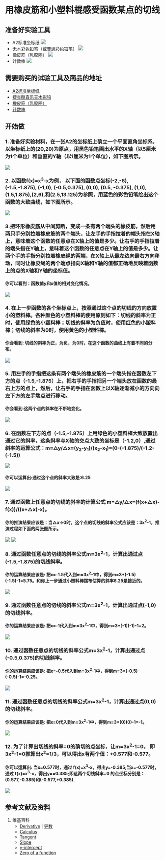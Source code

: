 # 用橡皮筋和小塑料棍感受函数某点的切线

## 准备好实验工具

- A2标准坐标纸
![](/images/微分/导数的计算方法和运算法则/用橡皮筋和小塑料棍感受函数某点的切线/A2标准坐标纸.jpg)
- 无木彩色铅笔（或普通彩色铅笔）
![](/images/微分/导数的计算方法和运算法则/用橡皮筋和小塑料棍感受函数某点的切线/无木彩色铅笔.jpg)
- 橡皮筋（乳胶圈）
![](/images/微分/导数的计算方法和运算法则/用橡皮筋和小塑料棍感受函数某点的切线/橡皮筋.jpg)
- 计数棒
![](/images/微分/导数的计算方法和运算法则/用橡皮筋和小塑料棍感受函数某点的切线/计数棒.jpg)

## 需要购买的试验工具及商品的地址

- [A2标准坐标纸](https://detail.tmall.com/item.htm?id=27142292922&ali_refid=a3_430583_1006:1105863285:N:dZ%20MV6sJ%20YlXqxaoC1QlJw==:77285e2bbcb0cebf9d00068f21bd840f&ali_trackid=1_77285e2bbcb0cebf9d00068f21bd840f&spm=a230r.1.14.1&skuId=3165771512170)
- [捷克酷喜乐无木彩铅](https://detail.tmall.com/item.htm?spm=a230r.1.14.8.7a1b4237sLkqe4&id=10680260235&cm_id=140105335569ed55e27b&abbucket=9&skuId=3447429972029)
- [橡皮筋（乳胶圈）](https://detail.tmall.com/item.htm?spm=a230r.1.14.14.68b0156dXSQF70&id=38821357970&cm_id=140105335569ed55e27b&abbucket=9&skuId=3452885468337)
- [计数棒](https://item.taobao.com/item.htm?spm=a230r.1.14.1.6b2a13c2TLEOae&id=584644712151&ns=1&abbucket=9#detail)

## 开始做

### 1. 准备好实验材料，在一张A2的坐标纸上确立一个平面直角坐标系，以坐标纸上的(20,20)为原点，用黑色铅笔画出水平的X轴（以5厘米为1个单位）和垂直的Y轴（以1厘米为1个单位），如下图所示。

![](/images/微分/导数的计算方法和运算法则/用橡皮筋和小塑料棍感受函数某点的切线/1a.jpg)

### 2. 以函数f(x)=x<sup>3</sup>-x为例， 以下面的函数点坐标(-2,-6), (-1.5,-1.875), (-1,0), (-0.5,0.375), (0,0), (0.5, -0.375), (1,0), (1.5,1.875),(2,6),和(2.5,13.125)为参照，用蓝色的彩色铅笔绘出这个函数的大致曲线，如下图所示。

![](/images/微分/导数的计算方法和运算法则/用橡皮筋和小塑料棍感受函数某点的切线/2a.jpg)

### 3.把环形橡皮筋从中间剪断，变成一条有两个端头的橡皮筋，然后用两只手分别拉着橡皮筋的两个端头，让左手的手指拉着的端头指在X轴上，意味着这个函数的任意点在X轴上的值是多少。让右手的手指拉着的端头指在Y轴上，意味着这个函数的任意点在Y轴上的值是多少。让两个手的手指分别拉着橡皮绳的两端，在X轴上从最左边向最右方向移动，同时让橡皮绳的两个端点指向X轴和Y轴的值都正确地反映着函数上的点的X轴和Y轴的坐标值。

#### 你可以看到：函数值y和x值的相对变化情况。

![](/images/微分/导数的计算方法和运算法则/用橡皮筋和小塑料棍感受函数某点的切线/3a.png)

### 4. 在上一步函数的各个坐标点上，按照通过这个点的切线的方向放置小的塑料棒。各种颜色的小塑料棒的使用原则如下：切线的斜率为正时，使用绿色的小塑料棒；切线的斜率为负值时，使用红色的小塑料棒；切线的斜率为0时，使用黄色的小塑料棒。

#### 你会看到: 切线的斜率为正，为负，为0时，在这个函数的曲线上有着不同的分布。

![](/images/微分/导数的计算方法和运算法则/用橡皮筋和小塑料棍感受函数某点的切线/4a.jpg)

### 5. 用左手的手指把这条有两个端头的橡皮筋的一个端头指在函数左下方的点（-1.5,-1.875）上，把右手的手指把另一个端头放在函数的最右上方的点上，然后，让右手的手指在函数上以X轴逐渐减小的方向向左下方的左手端点进行移动。

#### 你会看到:这两个点的斜率在不断地变化。 

![](/images/微分/导数的计算方法和运算法则/用橡皮筋和小塑料棍感受函数某点的切线/5a.png)

### 6. 在函数左下方的点（-1.5,-1.875）上用绿色的小塑料棒大致放置出通过它的斜率，这条斜率与X轴的交点大致的坐标是（-1.2,0）,通过斜率的运算公式：m=△y/△x=(y<sub>2</sub>-y<sub>1</sub>)/(x<sub>2</sub>-x<sub>1</sub>)=(0-(-1.875)/(-1.2-(-1.5))

![](/images/微分/导数的计算方法和运算法则/用橡皮筋和小塑料棍感受函数某点的切线/6a1.jpg)

#### 你可以运算出:通过这个点的斜率大致是:6.25 

![](/images/微分/导数的计算方法和运算法则/用橡皮筋和小塑料棍感受函数某点的切线/6a2.jpg)

### 7. 通过函数上任意点的切线的斜率的计算公式 m=△y/△x=(f(x+△x)-f(x))/((x+△x)-x)。

#### 你的推演结果应该是：当△x->0时，这个点的切线的斜率公式应该是：3x<sup>2</sup>-1，推演过程如下面的两张图所示。

![](/images/微分/导数的计算方法和运算法则/用橡皮筋和小塑料棍感受函数某点的切线/7a1.jpg)
![](/images/微分/导数的计算方法和运算法则/用橡皮筋和小塑料棍感受函数某点的切线/7a2.jpg)

### 8. 通过函数任意点的切线的斜率公式m=3x<sup>2</sup>-1，计算出通过点(-1.5,-1.875)的切线斜率。

#### 你的运算结果应该是: 把x=-1.5代入到m=3x<sup>2</sup>-1中，得到m=3*(-1.5)(-1.5)-1=5.75。**和你上一步通过小塑料棒摆布估算的斜率6.25是接近的**。

![](/images/微分/导数的计算方法和运算法则/用橡皮筋和小塑料棍感受函数某点的切线/8a.jpg)

### 9. 通过函数任意点的切线的斜率公式m=3x<sup>2</sup>-1，计算出通过点(-1,0)的切线斜率。

#### 你的运算结果应该是: 把x=-1代入到m=3x<sup>2</sup>-1中，得到m=3*(-1)(-1)-1=2。

![](/images/微分/导数的计算方法和运算法则/用橡皮筋和小塑料棍感受函数某点的切线/9a.jpg)

### 10. 通过函数任意点的切线的斜率公式m=3x<sup>2</sup>-1，计算出通过点(-0.5,0.375)的切线斜率。

#### 你的运算结果应该是: 把x=-0.5代入到m=3x<sup>2</sup>-1中，得到m=3*(-0.5)(-0.5)-1=-0.25。

![](/images/微分/导数的计算方法和运算法则/用橡皮筋和小塑料棍感受函数某点的切线/10a.jpg)

### 11. 通过函数任意点的切线的斜率公式m=3x<sup>2</sup>-1，计算出通过点(0,0)的切线斜率。

#### 你的运算结果应该是: 把x=0代入到m=3x<sup>2</sup>-1中，得到m=3*(0)(0)-1=-1。

![](/images/微分/导数的计算方法和运算法则/用橡皮筋和小塑料棍感受函数某点的切线/11a.jpg)

### 12. 为了计算出切线的斜率=0的确切的点坐标，让m=3x<sup>2</sup>-1=0， 即3x<sup>2</sup>-1=0推算出x<sup>2</sup>=1/3，可以得出x有两个值：+0.577和-0.577。 

#### 你可以运算出: 当x=0.577时，通过 f(x)=x<sup>3</sup>-x，得出y=-0.385;当x=-0.577时，通过 f(x)=x<sup>3</sup>-x，得出y==0.385;即这两个切线斜率=0 的点坐标分别是：(0.577,-0.385)和(-0.577,+0.385).

![](/images/微分/导数的计算方法和运算法则/用橡皮筋和小塑料棍感受函数某点的切线/12a.jpg)

## 参考文献及资料

1. 维基百科
	- [Derivative](https://en.wikipedia.org/wiki/Derivative) | [导数](https://zh.wikipedia.org/wiki/%E5%AF%BC%E6%95%B0) 
	- [Calculus](https://en.wikipedia.org/wiki/Calculus) 
	- [Tangent](https://en.wikipedia.org/wiki/Tangent) 
	- [Slope](https://en.wikipedia.org/wiki/Slope) 
	- [y-intercept](https://en.wikipedia.org/wiki/Y-intercept) 
	- [Zero of a function](https://en.wikipedia.org/wiki/Zero_of_a_function) 